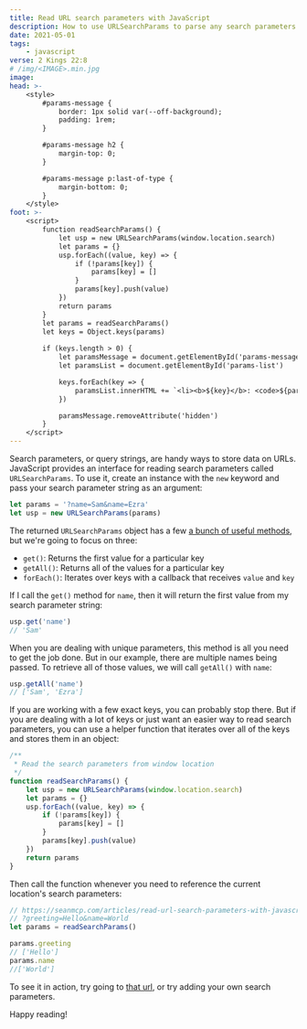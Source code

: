 ```yaml
---
title: Read URL search parameters with JavaScript
description: How to use URLSearchParams to parse any search parameters string like window.location.search
date: 2021-05-01
tags:
    - javascript
verse: 2 Kings 22:8
# /img/<IMAGE>.min.jpg
image:
head: >-
    <style>
        #params-message {
            border: 1px solid var(--off-background);
            padding: 1rem;
        }

        #params-message h2 {
            margin-top: 0;
        }

        #params-message p:last-of-type {
            margin-bottom: 0;
        }
    </style>
foot: >-
    <script>
        function readSearchParams() {
            let usp = new URLSearchParams(window.location.search)
            let params = {}
            usp.forEach((value, key) => {
                if (!params[key]) {
                    params[key] = []
                }
                params[key].push(value)
            })
            return params
        }
        let params = readSearchParams()
        let keys = Object.keys(params)
        
        if (keys.length > 0) {
            let paramsMessage = document.getElementById('params-message')
            let paramsList = document.getElementById('params-list')

            keys.forEach(key => {
                paramsList.innerHTML += `<li><b>${key}</b>: <code>${params[key].join('</code>&nbsp;<code>')}</code></li>`
            })

            paramsMessage.removeAttribute('hidden')
        }
    </script>
---
```


<div id="params-message" hidden>
    <h2>Hello search params!</h2>
    <p>The following parameters were detected on this page:</p>
    <ul id="params-list"></ul>
    <p>To learn how I did this, read on or inspect the source code for this page.</p>
</div>

Search parameters, or query strings, are handy ways to store data on URLs. JavaScript provides an interface for reading search parameters called `URLSearchParams`. To use it, create an instance with the `new` keyword and pass your search parameter string as an argument:

```js
let params = '?name=Sam&name=Ezra'
let usp = new URLSearchParams(params)
```

The returned `URLSearchParams` object has a few [a bunch of useful methods](https://developer.mozilla.org/en-US/docs/Web/API/URLSearchParams#methods), but we're going to focus on three:
- `get()`: Returns the first value for a particular key
- `getAll()`: Returns all of the values for a particular key
- `forEach()`: Iterates over keys with a callback that receives `value` and `key`

If I call the `get()` method for `name`, then it will return the first value from my search parameter string:

```js
usp.get('name')
// 'Sam'
```

When you are dealing with unique parameters, this method is all you need to get the job done. But in our example, there are multiple names being passed. To retrieve all of those values, we will call `getAll()` with `name`:

```js
usp.getAll('name')
// ['Sam', 'Ezra']
```

If you are working with a few exact keys, you can probably stop there. But if you are dealing with a lot of keys or just want an easier way to read search parameters, you can use a helper function that iterates over all of the keys and stores them in an object:


```js
/**
 * Read the search parameters from window location
 */
function readSearchParams() {
    let usp = new URLSearchParams(window.location.search)
    let params = {}
    usp.forEach((value, key) => {
        if (!params[key]) {
            params[key] = []
        }
        params[key].push(value)
    })
    return params
}
```

Then call the function whenever you need to reference the current location's search parameters:

```js
// https://seanmcp.com/articles/read-url-search-parameters-with-javascript/
// ?greeting=Hello&name=World
let params = readSearchParams()

params.greeting
// ['Hello']
params.name
//['World']
```

To see it in action, try going to [that url](./?greeting=Hello&name=World), or try adding your own search parameters.

Happy reading!
